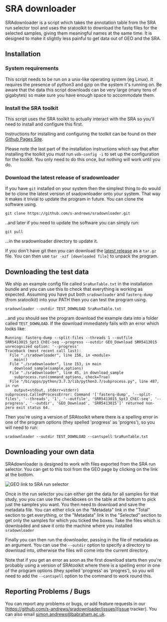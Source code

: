 # SRA downloader
SRAdownloader is a script which takes the annotation table from the SRA run selector tool and uses the sratoolkit to download the fastq files for the selected samples, giving them meaningful names at the same time.  It is designed to make it slightly less painful to get data out of GEO and the SRA.

Installation
------------

### System requirements
This script needs to be run on a unix-like operating system (eg Linux).  It requires the presence of python3 and gzip on the system it's running on.  Be aware that the data this script downloads can be very large (many tens of gigabytes) so make sure you have enough space to accommodate them.

### Install the SRA toolkit
This script uses the SRA toolkit to actually interact with the SRA so you'll need to install and configure this first.

Instructions for installing and configuring the toolkit can be found on their [Github Pages Site](https://ncbi.github.io/sra-tools/install_config.html). 

Please note the last part of the installation instructions which say that after installing the toolkit you must run ```vdb-config -i``` to set up the configuration for the toolkit.  You only need to do this once, but nothing will work until you do.

### Download the latest release of sradownloader
If you have ```git``` installed on your system then the simplest thing to do would be to clone the latest version of sradownloader onto your system.  That way it makes it trivial to update the program in future.  You can clone the software using.

```git clone https://github.com/s-andrews/sradownloader.git```

..and later if you need to update the software you can simply run:

```git pull```

...in the sradownloader directory to update it.

If you don't have git then you can download the [latest release](https://github.com/s-andrews/sradownloader/releases/latest) as a ```tar.gz``` file.  You can then use ```tar -xzf [downloaded file]``` to unpack the program.


Downloading the test data
-------------------------

We ship an example config file called ```SraRunTable.txt``` in the installation bundle and you can use this to check that everything is working as expected.  Assuming you have put both ```sradownloader``` and ```fasterq-dump``` (from sratoolkit) into your PATH then you can test the program using.

```sradownloader --outdir TEST_DOWNLOAD SraRunTable.txt```

..and you should see the program download the example data into a folder called ```TEST_DOWNLOAD```.  If the download immediately fails with an error which looks like:

```
Running: fasterq-dump --split-files --threads 1 --outfile SRR5413015_Spt3_ChEC-seq --progress --outdir GEO_Download SRR5413015
unrecognized option: '--progress'
Traceback (most recent call last):
  File "./sradownloader", line 156, in <module>
    main()
  File "./sradownloader", line 153, in main
    download_sample(sample,options)
  File "./sradownloader", line 45, in download_sample
    subprocess.run(command_options, check=True)
  File "/bi/apps/python/3.7.3/lib/python3.7/subprocess.py", line 487, in run
    output=stdout, stderr=stderr)
subprocess.CalledProcessError: Command '['fasterq-dump', '--split-files', '--threads', '1', '--outfile', 'SRR5413015_Spt3_ChEC-seq', '--progress', '--outdir', 'GEO_Download', 'SRR5413015']' returned non-zero exit status 64.
```

Then you're using a version of SRAtoolkit where there is a spelling error in one of the program options (they spelled 'progress' as 'progres'), so you will need to run:

```sradownloader --outdir TEST_DOWNLOAD --cantspell SraRunTable.txt```

Downloading your own data
-------------------------

SRAdownloader is designed to work with files exported from the SRA run selector.  You can get to this tool from the GEO page by clicking on the link at the bottom.

![GEO link to SRA run selector](https://raw.githubusercontent.com/s-andrews/sradownloader/master/screenshots/geo_selector.png "GEO link to SRA run selector")

Once in the run selector you can either get the data for all samples for that study, you you can use the checkboxes on the table at the bottom to pick just the samples you want.  You then need to download and save the metadata file.  You can either click on the "Metadata" link in the "Total" section to get everything, or the "Metadata" link in the "Selected" section to get only the samples for which you ticked the boxes.  Take the files which is downloaded and save it onto the machine where you installed ```sradownloader```

Finally you can then run the downloader, passing in the file of metadata as an argument.  You can use the ```--outdir``` option to specify a directory to download into, otherwise the files will come into the current directory.

Note that if you get an error as soon as the first download starts then you're probably using a version of SRAtoolkit where there is a spelling error in one of the program options (they spelled 'progress' as 'progres'), so you will need to add the ```--cantspell``` option to the command to work round this.

Reporting Problems / Bugs
-------------------------

You can report any problems or bugs, or add feature requests in our [https://github.com/s-andrews/sradownloader/issues](issue tracker).  You can also email simon.andrews@babraham.ac.uk.
















